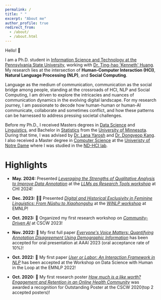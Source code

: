 ```yaml
---
permalink: /
title: " "
excerpt: "About me"
author_profile: true
redirect_from: 
  - /about/
  - /about.html
---
```



Hello! 👋<br/>

I am a Ph.D. student in [Information Science and Technology at the Pennsylvania State University](https://ist.psu.edu), working with [Dr. Ting-hao 'Kenneth' Huang](https://crowd.ist.psu.edu). My research lies at the intersection of <b>Human-Computer Interaction (HCI)</b>, <b>Natural Language Processing (NLP)</b>, and <b>Social Computing</b>.

Language as the medium of communication, communication as the social bridge among people, standing at the crossroads of HCI, NLP and Social Computing, I am driven to explore the intricacies and nuances of communication dynamics in the evolving digital landscape. For my research journey, I am passionate to decode how human-human or human-AI communicate, collaborate and sometimes conflict, and how these patterns can be harnessed to address pressing societal challenges. 

Before my Ph.D., I received Masters degrees in [Data Science](https://cse.umn.edu/datascience) and [Linguistics](https://cla.umn.edu/linguistics), and Bachelor in [Statistics](https://cla.umn.edu/statistics) from the [University of Minnesota](https://twin-cities.umn.edu/). During that time, I was advised by [Dr. Lana Yarosh](https://lanayarosh.com/) and [Dr. Dongyeop Kang](https://dykang.github.io/).  I also received a Master degree in [Computer Science](https://cse.nd.edu) at the [Univeristy of Notre Dame](https://www.nd.edu) where I was studied in the [ND-HCI lab](https://hci.nd.edu). 



Highlights
======
* **May. 2024:** Presented [*Leveraging the Strengths of Qualitative Analysis to Improve Data Annotation*](https://ruyuanwan.github.io/files/Leveraging_the_Strengths_of_Qualitative_Analysis_to_Improve_Data_Annotation.pdf) at the [*LLMs as Research Tools workshop*](https://sites.google.com/view/llmsindatawork/home?authuser=0) at CHI 2024!   

* **Dec. 2023:** 👭🏻 Presented [*Digital and Historical Exclusivity in Feminine Linguistics: From Nüshu to Xiaohongshu*](https://ruyuanwan.github.io/files/WiNLP.pdf) at the [*WiNLP workshop*](https://www.winlp.org) at EMNLP!   

* **Oct. 2023:** 🌟 Organized my first research workshop on [*Community-Driven AI*](https://sites.google.com/nd.edu/community-ai-cscw-2023/home?authuser=0) at CSCW 2023!

* **Nov. 2022:** 🎉 My first full paper [*Everyone's Voice Matters: Quantifying Annotation Disagreement Using Demographic Information*](https://arxiv.org/pdf/2301.05036v1.pdf) has been accepted for oral presentation at AAAI 2023 (oral acceptance rate of 10%)! <br/>

* **Oct. 2022:** 🎉 My first paper [*User or Labor: An Interaction Framework in NLP*](https://arxiv.org/abs/2211.01553) has been accepted at the Workshop on Data Science with Human in the Loop at the EMNLP 2022!<br/>


* **Oct. 2020:** 🥇 My first research poster [*How much is a like worth? Engagement and Retention in an Online Health Community*](https://dl.acm.org/doi/abs/10.1145/3406865.3418320) was awarded a recognition for Outstanding Poster at the CSCW 2020(top 2 accepted posters)!  <br/>

